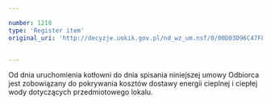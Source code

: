 ```yaml
---

number: 1218
type: 'Register item'
original_uri: 'http://decyzje.uokik.gov.pl/nd_wz_um.nsf/0/00D03D96C47F8D83C1257353004294A8?OpenDocument'


---
```


Od dnia uruchomienia kotłowni do dnia spisania niniejszej umowy Odbiorca jest zobowiązany do pokrywania kosztów dostawy energii cieplnej i ciepłej wody dotyczących przedmiotowego lokalu.
